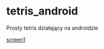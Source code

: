 # tetris_android

Prosty tetris działający na androidzie

[screen1](https://github.com/snsv-dy/tetris_android/raw/master/Screenshot_20191214-162944.png)
